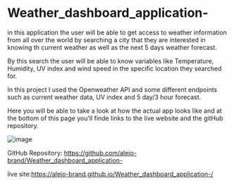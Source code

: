 # Weather_dashboard_application-

in this application the user will be able to get access to weather information from all over the world by searching a city that they are interested in knowing th current weather as well as the next 5 days weather forecast.

By this search the user will be able to know variables like Temperature, Humidity, UV index and wind speed in the specific location they searched for.

In this project I used the Openweather API and some different endpoints such as current weather data, UV index and 5 day/3 hour forecast.

Here you will be able to take a look at how the actual app looks like and at the bottom of this page you'll finde links to the live website and the gitHub repository.

![image](https://user-images.githubusercontent.com/69653106/100134983-d963a100-2e3d-11eb-9370-9180d9dc667a.png)

GitHub Repository: https://github.com/alejo-brand/Weather_dashboard_application-

live site:https://alejo-brand.github.io/Weather_dashboard_application-/
